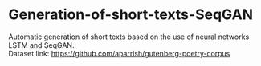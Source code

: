 # Generation-of-short-texts-SeqGAN
Automatic generation of short texts based on the use of neural networks LSTM and SeqGAN. <br />
Dataset link: https://github.com/aparrish/gutenberg-poetry-corpus
